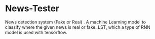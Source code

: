 # News-Tester
News detection system (Fake or Real) . A machine Learning model to classify where the given news is real or fake. LST, which a type of RNN model is used with tensorflow.
